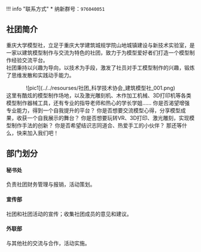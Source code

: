 !!! info "联系方式"
    * 纳新群号：`976040051`

## 社团简介
重庆大学模型社，立足于重庆大学建筑城规学院山地城镇建设与新技术实验室，是一家以建筑模型制作与交流为特色的社团，致力于为模型爱好者们打造一个模型制作经验交流平台。  
社团秉持以兴趣为导向，以技术为手段，激发了社员对手工模型制作的兴趣，锻炼了思维发散和实践动手能力。  
<center>![pic1](../../resourses/社团_科学技术协会_建筑模型社_001.png)</center>
这里有酷炫的模型制作场地，以及激光雕刻机、木作加工机械、3D打印机等各类模型制作器械工具，还有专业的指导老师和热心的学长学姐……  
你是否渴望增强专业能力，得到一个自我提升的平台？  
你是否想要交流模型心得，分享模型成果，收获一个自我展示的舞台？  
你是否想要玩转VR、3D打印、激光雕刻，实现模型制作手法的创新？  
你是否希望结识志同道合、热爱手工的小伙伴？  
那还等什么，快来加入我们吧！  

## 部门划分  
#### 秘书处  
负责社团财务管理与报销，活动策划。  
#### 宣传部  
社团和社团活动的宣传；收集社团成员的意见和建议。  
#### 外联部  
与其他社的交流与合作，活动实施。  